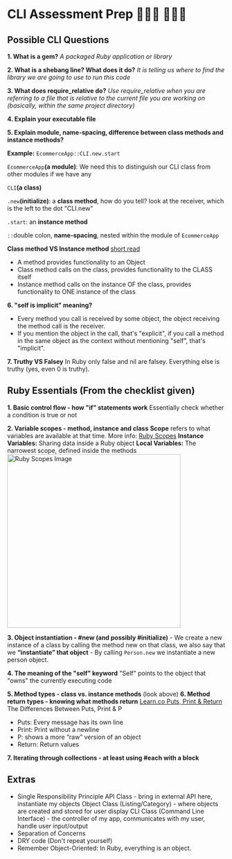 # CLI Assessment Prep 👨🏻‍💻 👩🏻‍💻

## Possible CLI Questions
**1. What is a gem?** _A packaged Ruby application or library_

**2. What is a shebang line? What does it do?** _It is telling us where to find the library we are going to use to run this code_
  
**3. What does require_relative do?** _Use require_relative when you are referring to a file that is relative to the current file you are working on (basically, within the same project directory)_
  
**4. Explain your executable file**

**5. Explain module, name-spacing, difference between class methods and instance methods?** 

**Example:** `EcommerceApp::CLI.new.start`

`EcommerceApp`**(a module)**: We need this to distinguish our CLI class from other modules if we have any

`CLI`**(a class)**

`.new`**(initialize)**: a **class method**, how do you tell? look at the receiver, which is the left to the dot "CLI.new"

`.start`: an **instance method**

`::`double colon, **name-spacing**, nested within the module of `EcommerceApp`

**Class method VS Instance method** [short read](https://dev.to/adamlombard/ruby-class-methods-vs-instance-methods-4aje)
- A method provides functionality to an Object
- Class method calls on the class, provides functionality to the CLASS itself
- Instance method calls on the instance OF the class, provides functionality to ONE instance of the class

**6. "self is implicit" meaning?**
- Every method you call is received by some object, the object receiving the method call is the receiver. 
- If you mention the object in the call, that's "explicit", if you call a method in the same object as the context without mentioning "self", that's "implicit".

**7. Truthy VS Falsey**
In Ruby only false and nil are falsey. Everything else is truthy (yes, even 0 is truthy).

## Ruby Essentials (From the checklist given)
**1. Basic control flow - how "if" statements work**
Essentially check whether a condition is true or not

**2. Variable scopes - method, instance and class**
**Scope** refers to what variables are available at that time. 
More info: [Ruby Scopes](https://www.rubyguides.com/2019/03/ruby-scope-binding/)
**Instance Variables:** Sharing data inside a Ruby object
**Local Variables:** The narrowest scope, defined inside the methods
<img src="https://user-images.githubusercontent.com/38739923/99895893-4407b780-2c59-11eb-82c0-178b1ca24eef.png" alt="Ruby Scopes Image" width="400">

**3. Object instantiation - #new (and possibly #initialize)**
	- We create a new instance of a class by calling the method new on that class, we also say that we **“instantiate” that object**
	- By calling `Person.new` we instantiate a new person object.

**4. The meaning of the "self" keyword**
"Self" points to the object that "owns" the currently executing code

**5. Method types - class vs. instance methods**
(look above)
**6. Method return types - knowing what methods return**
[Learn.co Puts, Print & Return](https://learn.co/tracks/full-stack-web-development-v8/module-3-intro-to-ruby-development/section-4-methods/puts-and-return)
The Differences Between Puts, Print & P
- Puts: Every message has its own line
- Print: Print without a newline
- P: shows a more “raw” version of an object
- Return: Return values

**7. Iterating through collections - at least using #each with a block**

## Extras
- Single Responsibility Principle
	API Class - bring in external API here, instantiate my objects
	Object Class (Listing/Category) - where objects are created and stored for user display
	CLI Class (Command Line Interface) - the controller of my app, communicates with my user, handle user input/output
- Separation of Concerns
- DRY code (Don't repeat yourself)
- Remember Object-Oriented: In Ruby, everything is an object.
